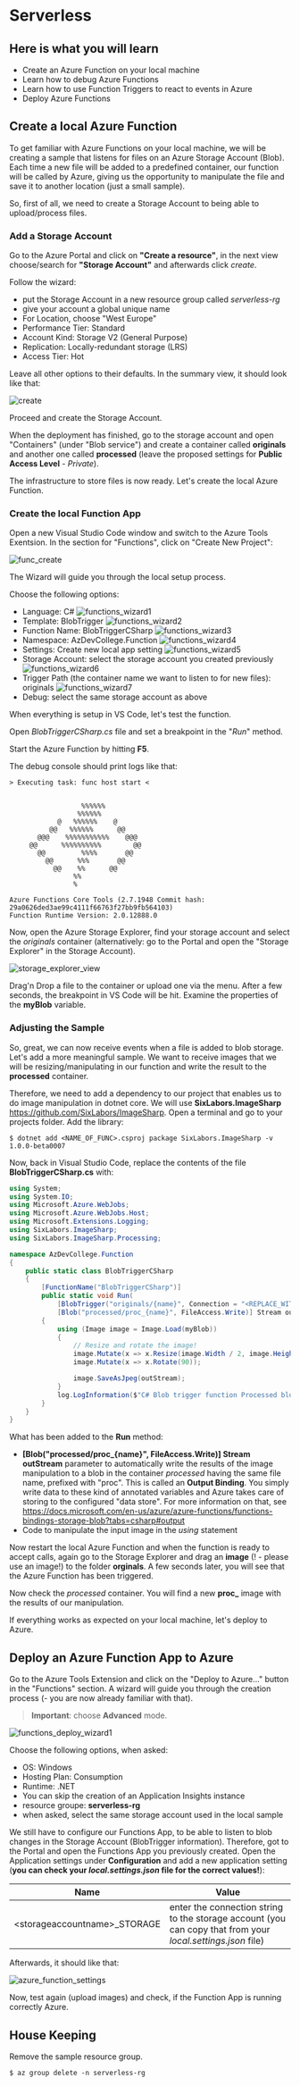 # Serverless #

## Here is what you will learn ##

- Create an Azure Function on your local machine
- Learn how to debug Azure Functions
- Learn how to use Function Triggers to react to events in Azure
- Deploy Azure Functions

## Create a local Azure Function ##

To get familiar with Azure Functions on your local machine, we will be creating a sample that listens for files on an Azure Storage Account (Blob). Each time a new file will be added to a predefined container, our function will be called by Azure, giving us the opportunity to manipulate the file and save it to another location (just a small sample).

So, first of all, we need  to create a Storage Account to being able to upload/process files.

### Add a Storage Account ###

Go to the Azure Portal and click on **"Create a resource"**, in the next view choose/search for **"Storage Account"** and afterwards click *create*.

Follow the wizard:

- put the Storage Account in a new resource group called *serverless-rg*
- give your account a global unique name
- For Location, choose "West Europe"
- Performance Tier: Standard
- Account Kind: Storage V2 (General Purpose)
- Replication: Locally-redundant storage (LRS)
- Access Tier: Hot

Leave all other options to their defaults. In the summary view, it should look like that:

![create](./img/portal_storageaccount.png "create")

Proceed and create the Storage Account.

When the deployment has finished, go to the storage account and open "Containers" (under "Blob service") and create a container called **originals** and another one called **processed** (leave the proposed settings for **Public Access Level** - *Private*).

The infrastructure to store files is now ready. Let's create the local Azure Function.

### Create the local Function App ###

Open a new Visual Studio Code window and switch to the Azure Tools Exentsion. In the section for "Functions", click on "Create New Project":

![func_create](./img/function_create.png "func_create")

The Wizard will guide you through the local setup process.

Choose the following options:
- Language: C#
![functions_wizard1](./img/functions_wizard1.png "functions_wizard1")
- Template: BlobTrigger
![functions_wizard2](./img/functions_wizard2.png "functions_wizard2")
- Function Name: BlobTriggerCSharp
![functions_wizard3](./img/functions_wizard3.png "functions_wizard3")
- Namespace: AzDevCollege.Function
![functions_wizard4](./img/functions_wizard4.png "functions_wizard4")
- Settings: Create new local app setting
![functions_wizard5](./img/functions_wizard5.png "functions_wizard5")
- Storage Account: select the storage account you created previously
![functions_wizard6](./img/functions_wizard6.png "functions_wizard6")
- Trigger Path (the container name we want to listen to for new files): originals
![functions_wizard7](./img/functions_wizard7.png "functions_wizard7")
- Debug: select the same storage account as above

When everything is setup in VS Code, let's test the function.

Open *BlobTriggerCSharp.cs* file and set a breakpoint in the "*Run*" method.

Start the Azure Function by hitting **F5**.

The debug console should print logs like that:

```
> Executing task: func host start <


                  %%%%%%
                 %%%%%%
            @   %%%%%%    @
          @@   %%%%%%      @@
       @@@    %%%%%%%%%%%    @@@
     @@      %%%%%%%%%%        @@
       @@         %%%%       @@
         @@      %%%       @@
           @@    %%      @@
                %%
                %

Azure Functions Core Tools (2.7.1948 Commit hash: 29a0626ded3ae99c4111f66763f27bb9fb564103)
Function Runtime Version: 2.0.12888.0
```

Now, open the Azure Storage Explorer, find your storage account and select the *originals* container (alternatively: go to the Portal and open the "Storage Explorer" in the Storage Account). 

![storage_explorer_view](./img/storage_explorer_view.png "storage_explorer_view")

Drag'n Drop a file to the container or upload one via the menu. After a few seconds, the breakpoint in VS Code will be hit. Examine the properties of the **myBlob** variable.

### Adjusting the Sample ###

So, great, we can now receive events when a file is added to blob storage. Let's add a more meaningful sample. We want to receive images that we will be resizing/manipulating in our function and write the result to the **processed** container. 

Therefore, we need to add a dependency to our project that enables us to do image manipulation in dotnet core. We will use **SixLabors.ImageSharp** <https://github.com/SixLabors/ImageSharp>. Open a terminal and go to your projects folder. Add the library:

```shell
$ dotnet add <NAME_OF_FUNC>.csproj package SixLabors.ImageSharp -v 1.0.0-beta0007
```

Now, back in Visual Studio Code, replace the contents of the file **BlobTriggerCSharp.cs** with:

```csharp
using System;
using System.IO;
using Microsoft.Azure.WebJobs;
using Microsoft.Azure.WebJobs.Host;
using Microsoft.Extensions.Logging;
using SixLabors.ImageSharp;
using SixLabors.ImageSharp.Processing;

namespace AzDevCollege.Function
{
    public static class BlobTriggerCSharp
    {
        [FunctionName("BlobTriggerCSharp")]
        public static void Run(
            [BlobTrigger("originals/{name}", Connection = "<REPLACE_WITH_NAME_OF_STORAGE_ACCOUNT>_STORAGE")]Stream myBlob, string name,
            [Blob("processed/proc_{name}", FileAccess.Write)] Stream outStream, ILogger log)
        {
            using (Image image = Image.Load(myBlob))
            {
                // Resize and rotate the image!
                image.Mutate(x => x.Resize(image.Width / 2, image.Height / 2));
                image.Mutate(x => x.Rotate(90));

                image.SaveAsJpeg(outStream);
            }
            log.LogInformation($"C# Blob trigger function Processed blob\n Name:{name} \n Size: {myBlob.Length} Bytes");
        }
    }
}
```

What has been added to the **Run** method:

- **[Blob("processed/proc_{name}", FileAccess.Write)] Stream outStream** parameter to automatically write the results of the image manipulation to a blob in the container *processed* having the same file name, prefixed with "proc". This is called an **Output Binding**. You simply write data to these kind of annotated variables and Azure takes care of storing to the configured "data store". For more information on that, see <https://docs.microsoft.com/en-us/azure/azure-functions/functions-bindings-storage-blob?tabs=csharp#output>
- Code to manipulate the input image in the *using* statement

Now restart the local Azure Function and when the function is ready to accept calls, again go to the Storage Explorer and drag an **image** (! - please use an image!) to the folder **orginals**. A few seconds later, you will see that the Azure Function has been triggered. 

Now check the *processed* container. You will find a new **proc_** image with the results of our manipulation.

If everything works as expected on your local machine, let's deploy to Azure.

## Deploy an Azure Function App to Azure ##

Go to the Azure Tools Extension and click on the "Deploy to Azure..." button in the "Functions" section. A wizard will guide you through the creation process (- you are now already familiar with that). 

> **Important**: choose **Advanced** mode.

![functions_deploy_wizard1](./img/functions_deploy_wizard1.png "functions_deploy_wizard1")

Choose the following options, when asked:

- OS: Windows
- Hosting Plan: Consumption
- Runtime: .NET
- You can skip the creation of an Application Insights instance
- resource groupe: **serverless-rg**
- when asked, select the same storage account used in the local sample

We still have to configure our Functions App, to be able to listen to blob changes in the Storage Account (BlobTrigger information). Therefore, got to the Portal and open the Functions App you previously created.
Open the Application settings under **Configuration** and add a new application setting (**you can check your *local.settings.json* file for the correct values!**):

| Name | Value |
| --- | --- |
| \<storageaccountname>_STORAGE | enter the connection string to the storage account (you can copy that from your *local.settings.json* file) |

Afterwards, it should like that:

![azure_function_settings](./img/azure_function_settings.png "azure_function_settings")

Now, test again (upload images) and check, if the Function App is running correctly Azure. 

## House Keeping ##

Remove the sample resource group.

```shell
$ az group delete -n serverless-rg
```
